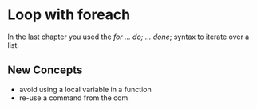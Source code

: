 <p><link rel="stylesheet" type="text/css" href="./mcgowan.css" />
<link rel="stylesheet" type="text/css" href="./mcgowan.css" /></p>
<p><link rel="stylesheet" type="text/css" href="./mcgowan.css" />
<link rel="stylesheet" type="text/css" href="./mcgowan.css" /></p>

<h1>Loop with foreach</h1>

<p>In the last chapter you used the <em>for ...  do; ... done</em>; syntax to
iterate over a list.</p>

<h2>New Concepts</h2>

<ul>
<li>avoid using a local variable in a function</li>
<li>re-use a command from the com